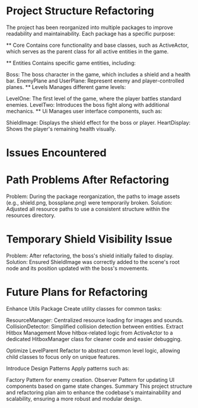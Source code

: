 # Project Structure Refactoring
The project has been reorganized into multiple packages to improve readability and maintainability. Each package has a specific purpose:

** Core
Contains core functionality and base classes, such as ActiveActor, which serves as the parent class for all active entities in the game.

** Entities
Contains specific game entities, including:

Boss: The boss character in the game, which includes a shield and a health bar.
EnemyPlane and UserPlane: Represent enemy and player-controlled planes.
** Levels
Manages different game levels:

LevelOne: The first level of the game, where the player battles standard enemies.
LevelTwo: Introduces the boss fight along with additional mechanics.
** Ui
Manages user interface components, such as:

ShieldImage: Displays the shield effect for the boss or player.
HeartDisplay: Shows the player's remaining health visually.
# Issues Encountered
# Path Problems After Refactoring
Problem: During the package reorganization, the paths to image assets (e.g., shield.png, bossplane.png) were temporarily broken.
Solution: Adjusted all resource paths to use a consistent structure within the resources directory.
# Temporary Shield Visibility Issue
Problem: After refactoring, the boss's shield initially failed to display.
Solution: Ensured ShieldImage was correctly added to the scene's root node and its position updated with the boss's movements.
# Future Plans for Refactoring
Enhance Utils Package
Create utility classes for common tasks:

ResourceManager: Centralized resource loading for images and sounds.
CollisionDetector: Simplified collision detection between entities.
Extract Hitbox Management
Move hitbox-related logic from ActiveActor to a dedicated HitboxManager class for cleaner code and easier debugging.

Optimize LevelParent
Refactor to abstract common level logic, allowing child classes to focus only on unique features.

Introduce Design Patterns
Apply patterns such as:

Factory Pattern for enemy creation.
Observer Pattern for updating UI components based on game state changes.
Summary
This project structure and refactoring plan aim to enhance the codebase's maintainability and scalability, ensuring a more robust and modular design.
